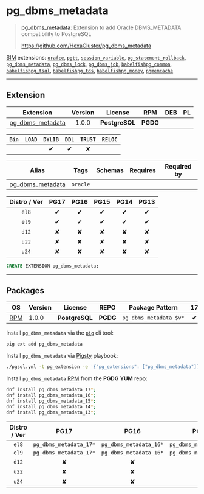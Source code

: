 # pg_dbms_metadata


> [pg_dbms_metadata](https://github.com/HexaCluster/pg_dbms_metadata): Extension to add Oracle DBMS_METADATA compatibility to PostgreSQL
>
> https://github.com/HexaCluster/pg_dbms_metadata





[SIM](/sim) extensions: [`orafce`](/orafce), [`pgtt`](/pgtt), [`session_variable`](/session_variable), [`pg_statement_rollback`](/pg_statement_rollback), [`pg_dbms_metadata`](/pg_dbms_metadata), [`pg_dbms_lock`](/pg_dbms_lock), [`pg_dbms_job`](/pg_dbms_job), [`babelfishpg_common`](/babelfishpg_common), [`babelfishpg_tsql`](/babelfishpg_tsql), [`babelfishpg_tds`](/babelfishpg_tds), [`babelfishpg_money`](/babelfishpg_money), [`pgmemcache`](/pgmemcache)


-------
## Extension


| Extension | Version | License | RPM | DEB | PL |
|-----------|:-------:|:-------:|:---:|:---:|:--:|
| [pg_dbms_metadata](https://github.com/HexaCluster/pg_dbms_metadata) | 1.0.0 | **<span class="tcblue">PostgreSQL</span>** | **<span class="tccyan">PGDG</span>** |  |  |



| `Bin` | `LOAD` | `DYLIB` | `DDL` | `TRUST` | `RELOC` |
|:-----:|:------:|:-------:|:-----:|:-------:|:-------:|
|  |  | <span class="tcblue">✔</span> | <span class="tcblue">✔</span> | <span class="tcwarn">✘</span> |  |



| Alias | Tags | Schemas | Requires | Required by |
|-------|------|---------|----------|-------------|
| [pg_dbms_metadata](/pg_dbms_metadata) | `oracle` |  |  |  |



| Distro / Ver | PG17 | PG16 | PG15 | PG14 | PG13 |
|:------------:|:----:|:----:|:----:|:----:|:----:|
| `el8` | <span class="tcblue">✔</span> | <span class="tcblue">✔</span> | <span class="tcblue">✔</span> | <span class="tcblue">✔</span> | <span class="tcblue">✔</span> |
| `el9` | <span class="tcblue">✔</span> | <span class="tcblue">✔</span> | <span class="tcblue">✔</span> | <span class="tcblue">✔</span> | <span class="tcblue">✔</span> |
| `d12` | <span class="tcred">✘</span> | <span class="tcred">✘</span> | <span class="tcred">✘</span> | <span class="tcred">✘</span> | <span class="tcred">✘</span> |
| `u22` | <span class="tcred">✘</span> | <span class="tcred">✘</span> | <span class="tcred">✘</span> | <span class="tcred">✘</span> | <span class="tcred">✘</span> |
| `u24` | <span class="tcred">✘</span> | <span class="tcred">✘</span> | <span class="tcred">✘</span> | <span class="tcred">✘</span> | <span class="tcred">✘</span> |





```sql
CREATE EXTENSION pg_dbms_metadata;
```

-----------


## Packages


| OS | Version | License | REPO | Package Pattern | 17 | 16 | 15 | 14 | 13 | Dependency |
|:--:|---------|:-------:|:----:|-----------------|:--:|:--:|:--:|:--:|:--:|------------|
| [RPM](/rpm) | 1.0.0 | **<span class="tcblue">PostgreSQL</span>** | **<span class="tccyan">PGDG</span>** | `pg_dbms_metadata_$v*` | **<span class="tccyan">✔</span>** | **<span class="tccyan">✔</span>** | **<span class="tccyan">✔</span>** | **<span class="tccyan">✔</span>** | **<span class="tccyan">✔</span>** |  |



Install `pg_dbms_metadata` via the [`pig`](https://github.com/pgsty/pig) cli tool:

```bash
pig ext add pg_dbms_metadata
```


Install `pg_dbms_metadata` via [Pigsty](https://pigsty.io/docs/pgext/usage/install/) playbook:

```bash
./pgsql.yml -t pg_extension -e '{"pg_extensions": ["pg_dbms_metadata"]}'
```


Install `pg_dbms_metadata` [RPM](/rpm) from the **<span class="tccyan">PGDG</span>** **YUM** repo:

```bash
dnf install pg_dbms_metadata_17*;
dnf install pg_dbms_metadata_16*;
dnf install pg_dbms_metadata_15*;
dnf install pg_dbms_metadata_14*;
dnf install pg_dbms_metadata_13*;
```




| Distro / Ver | PG17 | PG16 | PG15 | PG14 | PG13 |
|:------------:|:----:|:----:|:----:|:----:|:----:|
| `el8` | `pg_dbms_metadata_17*` | `pg_dbms_metadata_16*` | `pg_dbms_metadata_15*` | `pg_dbms_metadata_14*` | `pg_dbms_metadata_13*` |
| `el9` | `pg_dbms_metadata_17*` | `pg_dbms_metadata_16*` | `pg_dbms_metadata_15*` | `pg_dbms_metadata_14*` | `pg_dbms_metadata_13*` |
| `d12` | <span class="tcred">✘</span> | <span class="tcred">✘</span> | <span class="tcred">✘</span> | <span class="tcred">✘</span> | <span class="tcred">✘</span> |
| `u22` | <span class="tcred">✘</span> | <span class="tcred">✘</span> | <span class="tcred">✘</span> | <span class="tcred">✘</span> | <span class="tcred">✘</span> |
| `u24` | <span class="tcred">✘</span> | <span class="tcred">✘</span> | <span class="tcred">✘</span> | <span class="tcred">✘</span> | <span class="tcred">✘</span> |






